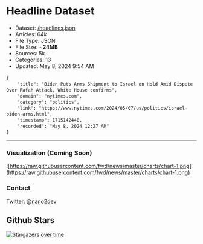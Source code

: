 # Headline Dataset

- Dataset: [/headlines.json](https://raw.githubusercontent.com/fwd/news/master/headlines.json) 
- Articles: 64k
- File Type: JSON
- File Size: ~**24MB**
- Sources: 5k
- Categories: 13
- Updated: May 8, 2024 9:54 AM

```
{
    "title": "Biden Puts Arms Shipment to Israel on Hold Amid Dispute Over Rafah Attack, White House confirms",
    "domain": "nytimes.com",
    "category": "politics",
    "link": "https://www.nytimes.com/2024/05/07/us/politics/israel-biden-arms.html",
    "timestamp": 1715142440,
    "recorded": "May 8, 2024 12:27 AM"
}
```

---

### Visualization (Coming Soon)

![https://raw.githubusercontent.com/fwd/news/master/charts/chart-1.png](https://raw.githubusercontent.com/fwd/news/master/charts/chart-1.png)

### Contact 

Twitter: [@nano2dev](https://twitter.com/nano2dev)

## Github Stars

[![Stargazers over time](https://starchart.cc/fwd/news.svg)](https://starchart.cc/fwd/news)
